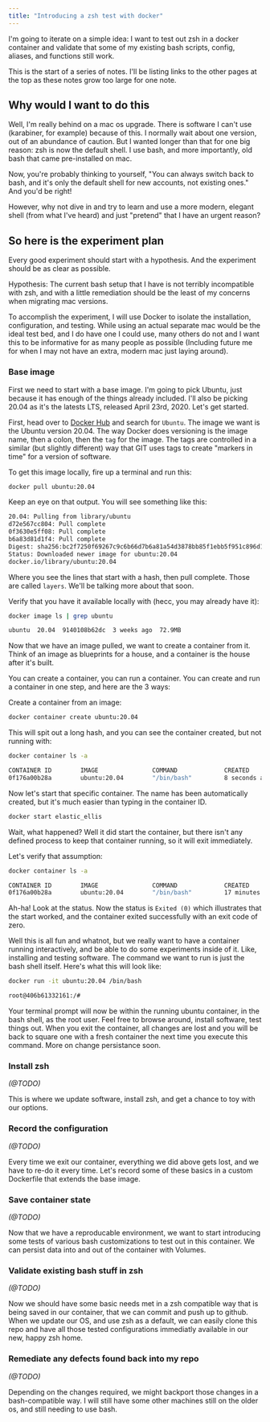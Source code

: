 ```yaml
---
title: "Introducing a zsh test with docker"
---
```


I'm going to iterate on a simple idea: I want to test out zsh in a docker container and validate that some of my existing bash scripts, config, aliases, and functions still work.

This is the start of a series of notes. I'll be listing links to the other pages at the top as these notes grow too large for one note.

## Why would I want to do this

Well, I'm really behind on a mac os upgrade. There is software I can't use (karabiner, for example) because of this. I normally wait about one version, out of an abundance of caution. But I wanted longer than that for one big reason: zsh is now the default shell. I use bash, and more importantly, old bash that came pre-installed on mac.

Now, you're probably thinking to yourself, "You can always switch back to bash, and it's only the default shell for new accounts, not existing ones." And you'd be right!

However, why not dive in and try to learn and use a more modern, elegant shell (from what I've heard) and just "pretend" that I have an urgent reason?

## So here is the experiment plan

Every good experiment should start with a hypothesis. And the experiment should be as clear as possible.

Hypothesis: The current bash setup that I have is not terribly incompatible with zsh, and with a little remediation should be the least of my concerns when migrating mac versions.

To accomplish the experiment, I will use Docker to isolate the installation, configuration, and testing. While using an actual separate mac would be the ideal test bed, and I do have one I could use, many others do not and I want this to be informative for as many people as possible (Including future me for when I may not have an extra, modern mac just laying around).

### Base image

First we need to start with a base image. I'm going to pick Ubuntu, just because it has enough of the things already included. I'll also be picking 20.04 as it's the latests LTS, released April 23rd, 2020. Let's get started.

First, head over to [Docker Hub](https://hub.docker.com/_/ubuntu) and search for `Ubuntu`. The image we want is the Ubuntu version 20.04. The way Docker does versioning is the image name, then a colon, then the `tag` for the image. The tags are controlled in a similar (but slightly different) way that GIT uses tags to create "markers in time" for a version of software.

To get this image locally, fire up a terminal and run this:

```sh
docker pull ubuntu:20.04
```

Keep an eye on that output. You will see something like this:

```sh
20.04: Pulling from library/ubuntu
d72e567cc804: Pull complete
0f3630e5ff08: Pull complete
b6a83d81d1f4: Pull complete
Digest: sha256:bc2f7250f69267c9c6b66d7b6a81a54d3878bb85f1ebb5f951c896d13e6ba537
Status: Downloaded newer image for ubuntu:20.04
docker.io/library/ubuntu:20.04
```

Where you see the lines that start with a hash, then pull complete. Those are called `layers`. We'll be talking more about that soon.

Verify that you have it available locally with (hecc, you may already have it):

```sh
docker image ls | grep ubuntu
```

```sh
ubuntu  20.04  9140108b62dc  3 weeks ago  72.9MB
```

Now that we have an image pulled, we want to create a container from it. Think of an image as blueprints for a house, and a container is the house after it's built.

You can create a container, you can run a container. You can create and run a container in one step, and here are the 3 ways:

Create a container from an image:

```sh
docker container create ubuntu:20.04
```

This will spit out a long hash, and you can see the container created, but not running with:

```sh
docker container ls -a
```

```sh
CONTAINER ID        IMAGE               COMMAND             CREATED             STATUS              PORTS               NAMES
0f176a00b28a        ubuntu:20.04        "/bin/bash"         8 seconds ago       Created                                 elastic_ellis

```

Now let's start that specific container. The name has been automatically created, but it's much easier than typing in the container ID.

```sh
docker start elastic_ellis
```

Wait, what happened? Well it did start the container, but there isn't any defined process to keep that container running, so it will exit immediately.

Let's verify that assumption:

```sh
docker container ls -a
```

```sh
CONTAINER ID        IMAGE               COMMAND             CREATED             STATUS                     PORTS               NAMES
0f176a00b28a        ubuntu:20.04        "/bin/bash"         17 minutes ago      Exited (0) 7 minutes ago                       elastic_ellis

```

Ah-ha! Look at the status. Now the status is `Exited (0)` which illustrates that the start worked, and the container exited successfully with an exit code of zero.

Well this is all fun and whatnot, but we really want to have a container running interactively, and be able to do some experiments inside of it. Like, installing and testing software. The command we want to run is just the bash shell itself. Here's what this will look like:

```sh
docker run -it ubuntu:20.04 /bin/bash
```

```sh
root@406b61332161:/#
```

Your terminal prompt will now be within the running ubuntu container, in the bash shell, as the root user. Feel free to browse around, install software, test things out. When you exit the container, all changes are lost and you will be back to square one with a fresh container the next time you execute this command. More on change persistance soon.

### Install zsh

_(@TODO)_

This is where we update software, install zsh, and get a chance to toy with our options.

### Record the configuration

_(@TODO)_

Every time we exit our container, everything we did above gets lost, and we have to re-do it every time. Let's record some of these basics in a custom Dockerfile that extends the base image.

### Save container state

_(@TODO)_

Now that we have a reproducable environment, we want to start introducing some tests of various bash customizations to test out in this container. We can persist data into and out of the container with Volumes.

### Validate existing bash stuff in zsh

_(@TODO)_

Now we should have some basic needs met in a zsh compatible way that is being saved in our container, that we can commit and push up to github. When we update our OS, and use zsh as a default, we can easily clone this repo and have all those tested configurations immediatly available in our new, happy zsh home.

### Remediate any defects found back into my repo

_(@TODO)_

Depending on the changes required, we might backport those changes in a bash-compatible way. I will still have some other machines still on the older os, and still needing to use bash.
